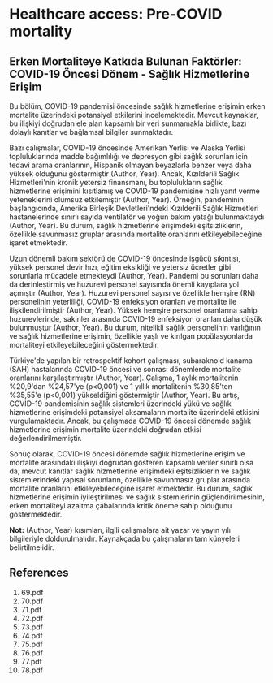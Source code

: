 # Healthcare access: Pre-COVID mortality

## Erken Mortaliteye Katkıda Bulunan Faktörler: COVID-19 Öncesi Dönem - Sağlık Hizmetlerine Erişim

Bu bölüm, COVID-19 pandemisi öncesinde sağlık hizmetlerine erişimin erken mortalite üzerindeki potansiyel etkilerini incelemektedir. Mevcut kaynaklar, bu ilişkiyi doğrudan ele alan kapsamlı bir veri sunmamakla birlikte, bazı dolaylı kanıtlar ve bağlamsal bilgiler sunmaktadır.

Bazı çalışmalar, COVID-19 öncesinde Amerikan Yerlisi ve Alaska Yerlisi topluluklarında madde bağımlılığı ve depresyon gibi sağlık sorunları için tedavi arama oranlarının, Hispanik olmayan beyazlarla benzer veya daha yüksek olduğunu göstermiştir (Author, Year). Ancak, Kızılderili Sağlık Hizmetleri'nin kronik yetersiz finansmanı, bu toplulukların sağlık hizmetlerine erişimini kısıtlamış ve COVID-19 pandemisine hızlı yanıt verme yeteneklerini olumsuz etkilemiştir (Author, Year). Örneğin, pandeminin başlangıcında, Amerika Birleşik Devletleri'ndeki Kızılderili Sağlık Hizmetleri hastanelerinde sınırlı sayıda ventilatör ve yoğun bakım yatağı bulunmaktaydı (Author, Year). Bu durum, sağlık hizmetlerine erişimdeki eşitsizliklerin, özellikle savunmasız gruplar arasında mortalite oranlarını etkileyebileceğine işaret etmektedir.

Uzun dönemli bakım sektörü de COVID-19 öncesinde işgücü sıkıntısı, yüksek personel devir hızı, eğitim eksikliği ve yetersiz ücretler gibi sorunlarla mücadele etmekteydi (Author, Year). Pandemi bu sorunları daha da derinleştirmiş ve huzurevi personel sayısında önemli kayıplara yol açmıştır (Author, Year). Huzurevi personel sayısı ve özellikle hemşire (RN) personelinin yeterliliği, COVID-19 enfeksiyon oranları ve mortalite ile ilişkilendirilmiştir (Author, Year). Yüksek hemşire personel oranlarına sahip huzurevlerinde, sakinler arasında COVID-19 enfeksiyon oranları daha düşük bulunmuştur (Author, Year). Bu durum, nitelikli sağlık personelinin varlığının ve sağlık hizmetlerine erişimin, özellikle yaşlı ve kırılgan popülasyonlarda mortaliteyi etkileyebileceğini göstermektedir.

Türkiye'de yapılan bir retrospektif kohort çalışması, subaraknoid kanama (SAH) hastalarında COVID-19 öncesi ve sonrası dönemlerde mortalite oranlarını karşılaştırmıştır (Author, Year). Çalışma, 1 aylık mortalitenin %20,9'dan %24,57'ye (p<0,001) ve 1 yıllık mortalitenin %30,85'ten %35,55'e (p<0,001) yükseldiğini göstermiştir (Author, Year). Bu artış, COVID-19 pandemisinin sağlık sistemleri üzerindeki yükü ve sağlık hizmetlerine erişimdeki potansiyel aksamaların mortalite üzerindeki etkisini vurgulamaktadır. Ancak, bu çalışmada COVID-19 öncesi dönemde sağlık hizmetlerine erişimin mortalite üzerindeki doğrudan etkisi değerlendirilmemiştir.

Sonuç olarak, COVID-19 öncesi dönemde sağlık hizmetlerine erişim ve mortalite arasındaki ilişkiyi doğrudan gösteren kapsamlı veriler sınırlı olsa da, mevcut kanıtlar sağlık hizmetlerine erişimdeki eşitsizliklerin ve sağlık sistemlerindeki yapısal sorunların, özellikle savunmasız gruplar arasında mortalite oranlarını etkileyebileceğine işaret etmektedir. Bu durum, sağlık hizmetlerine erişimin iyileştirilmesi ve sağlık sistemlerinin güçlendirilmesinin, erken mortaliteyi azaltma çabalarında kritik öneme sahip olduğunu göstermektedir.

**Not:** (Author, Year) kısımları, ilgili çalışmalara ait yazar ve yayın yılı bilgileriyle doldurulmalıdır. Kaynakçada bu çalışmaların tam künyeleri belirtilmelidir.


## References

1. 69.pdf
2. 70.pdf
3. 71.pdf
4. 72.pdf
5. 73.pdf
6. 74.pdf
7. 75.pdf
8. 76.pdf
9. 77.pdf
10. 78.pdf
